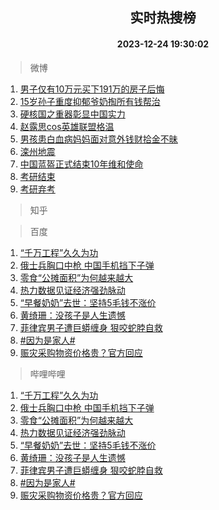 <div align="center"><h2>实时热搜榜</h2><h4>2023-12-24 19:30:02</h4></div>

> 微博  

1. [男子仅有10万元买下191万的房子后悔](https://s.weibo.com/weibo?q=%23%E7%94%B7%E5%AD%90%E4%BB%85%E6%9C%8910%E4%B8%87%E5%85%83%E4%B9%B0%E4%B8%8B191%E4%B8%87%E7%9A%84%E6%88%BF%E5%AD%90%E5%90%8E%E6%82%94%23&t=31&band_rank=1&Refer=top)<br />
2. [15岁孙子重度抑郁爷奶掏所有钱帮治](https://s.weibo.com/weibo?q=%2315%E5%B2%81%E5%AD%99%E5%AD%90%E9%87%8D%E5%BA%A6%E6%8A%91%E9%83%81%E7%88%B7%E5%A5%B6%E6%8E%8F%E6%89%80%E6%9C%89%E9%92%B1%E5%B8%AE%E6%B2%BB%23&t=31&band_rank=2&Refer=top)<br />
3. [硬核国之重器彰显中国实力](https://s.weibo.com/weibo?q=%23%E7%A1%AC%E6%A0%B8%E5%9B%BD%E4%B9%8B%E9%87%8D%E5%99%A8%E5%BD%B0%E6%98%BE%E4%B8%AD%E5%9B%BD%E5%AE%9E%E5%8A%9B%23&t=31&band_rank=3&Refer=top)<br />
4. [赵露思cos英雄联盟格温](https://s.weibo.com/weibo?q=%23%E8%B5%B5%E9%9C%B2%E6%80%9Dcos%E8%8B%B1%E9%9B%84%E8%81%94%E7%9B%9F%E6%A0%BC%E6%B8%A9%23&t=31&band_rank=4&Refer=top)<br />
5. [男孩患白血病妈妈面对意外钱财拾金不昧](https://s.weibo.com/weibo?q=%23%E7%94%B7%E5%AD%A9%E6%82%A3%E7%99%BD%E8%A1%80%E7%97%85%E5%A6%88%E5%A6%88%E9%9D%A2%E5%AF%B9%E6%84%8F%E5%A4%96%E9%92%B1%E8%B4%A2%E6%8B%BE%E9%87%91%E4%B8%8D%E6%98%A7%23&t=31&band_rank=5&Refer=top)<br />
6. [滦州地震](https://s.weibo.com/weibo?q=%E6%BB%A6%E5%B7%9E%E5%9C%B0%E9%9C%87&t=31&band_rank=6&Refer=top)<br />
7. [中国蓝盔正式结束10年维和使命](https://s.weibo.com/weibo?q=%23%E4%B8%AD%E5%9B%BD%E8%93%9D%E7%9B%94%E6%AD%A3%E5%BC%8F%E7%BB%93%E6%9D%9F10%E5%B9%B4%E7%BB%B4%E5%92%8C%E4%BD%BF%E5%91%BD%23&t=31&band_rank=7&Refer=top)<br />
8. [考研结束](https://s.weibo.com/weibo?q=%E8%80%83%E7%A0%94%E7%BB%93%E6%9D%9F&t=31&band_rank=8&Refer=top)<br />
9. [考研弃考](https://s.weibo.com/weibo?q=%E8%80%83%E7%A0%94%E5%BC%83%E8%80%83&t=31&band_rank=9&Refer=top)<br />

> 知乎  


> 百度  

1. [“千万工程”久久为功](https://www.baidu.com/s?wd=%E2%80%9C%E5%8D%83%E4%B8%87%E5%B7%A5%E7%A8%8B%E2%80%9D%E4%B9%85%E4%B9%85%E4%B8%BA%E5%8A%9F&sa=fyb_news&rsv_dl=fyb_news)<br />
2. [俄士兵胸口中枪 中国手机挡下子弹](https://www.baidu.com/s?wd=%E4%BF%84%E5%A3%AB%E5%85%B5%E8%83%B8%E5%8F%A3%E4%B8%AD%E6%9E%AA+%E4%B8%AD%E5%9B%BD%E6%89%8B%E6%9C%BA%E6%8C%A1%E4%B8%8B%E5%AD%90%E5%BC%B9&sa=fyb_news&rsv_dl=fyb_news)<br />
3. [零食“公摊面积”为何越来越大](https://www.baidu.com/s?wd=%E9%9B%B6%E9%A3%9F%E2%80%9C%E5%85%AC%E6%91%8A%E9%9D%A2%E7%A7%AF%E2%80%9D%E4%B8%BA%E4%BD%95%E8%B6%8A%E6%9D%A5%E8%B6%8A%E5%A4%A7&sa=fyb_news&rsv_dl=fyb_news)<br />
4. [热力数据见证经济强劲脉动](https://www.baidu.com/s?wd=%E7%83%AD%E5%8A%9B%E6%95%B0%E6%8D%AE%E8%A7%81%E8%AF%81%E7%BB%8F%E6%B5%8E%E5%BC%BA%E5%8A%B2%E8%84%89%E5%8A%A8&sa=fyb_news&rsv_dl=fyb_news)<br />
5. [“早餐奶奶”去世：坚持5毛钱不涨价](https://www.baidu.com/s?wd=%E2%80%9C%E6%97%A9%E9%A4%90%E5%A5%B6%E5%A5%B6%E2%80%9D%E5%8E%BB%E4%B8%96%EF%BC%9A%E5%9D%9A%E6%8C%815%E6%AF%9B%E9%92%B1%E4%B8%8D%E6%B6%A8%E4%BB%B7&sa=fyb_news&rsv_dl=fyb_news)<br />
6. [黄绮珊：没孩子是人生遗憾](https://www.baidu.com/s?wd=%E9%BB%84%E7%BB%AE%E7%8F%8A%EF%BC%9A%E6%B2%A1%E5%AD%A9%E5%AD%90%E6%98%AF%E4%BA%BA%E7%94%9F%E9%81%97%E6%86%BE&sa=fyb_news&rsv_dl=fyb_news)<br />
7. [菲律宾男子遭巨蟒缠身 狠咬蛇脖自救](https://www.baidu.com/s?wd=%E8%8F%B2%E5%BE%8B%E5%AE%BE%E7%94%B7%E5%AD%90%E9%81%AD%E5%B7%A8%E8%9F%92%E7%BC%A0%E8%BA%AB+%E7%8B%A0%E5%92%AC%E8%9B%87%E8%84%96%E8%87%AA%E6%95%91&sa=fyb_news&rsv_dl=fyb_news)<br />
8. [#因为是家人#](https://www.baidu.com/s?wd=%23%E5%9B%A0%E4%B8%BA%E6%98%AF%E5%AE%B6%E4%BA%BA%23&sa=fyb_news&rsv_dl=fyb_news)<br />
9. [赈灾采购物资价格贵？官方回应](https://www.baidu.com/s?wd=%E8%B5%88%E7%81%BE%E9%87%87%E8%B4%AD%E7%89%A9%E8%B5%84%E4%BB%B7%E6%A0%BC%E8%B4%B5%EF%BC%9F%E5%AE%98%E6%96%B9%E5%9B%9E%E5%BA%94&sa=fyb_news&rsv_dl=fyb_news)<br />

> 哔哩哔哩  

1. [“千万工程”久久为功](https://www.baidu.com/s?wd=%E2%80%9C%E5%8D%83%E4%B8%87%E5%B7%A5%E7%A8%8B%E2%80%9D%E4%B9%85%E4%B9%85%E4%B8%BA%E5%8A%9F&sa=fyb_news&rsv_dl=fyb_news)<br />
2. [俄士兵胸口中枪 中国手机挡下子弹](https://www.baidu.com/s?wd=%E4%BF%84%E5%A3%AB%E5%85%B5%E8%83%B8%E5%8F%A3%E4%B8%AD%E6%9E%AA+%E4%B8%AD%E5%9B%BD%E6%89%8B%E6%9C%BA%E6%8C%A1%E4%B8%8B%E5%AD%90%E5%BC%B9&sa=fyb_news&rsv_dl=fyb_news)<br />
3. [零食“公摊面积”为何越来越大](https://www.baidu.com/s?wd=%E9%9B%B6%E9%A3%9F%E2%80%9C%E5%85%AC%E6%91%8A%E9%9D%A2%E7%A7%AF%E2%80%9D%E4%B8%BA%E4%BD%95%E8%B6%8A%E6%9D%A5%E8%B6%8A%E5%A4%A7&sa=fyb_news&rsv_dl=fyb_news)<br />
4. [热力数据见证经济强劲脉动](https://www.baidu.com/s?wd=%E7%83%AD%E5%8A%9B%E6%95%B0%E6%8D%AE%E8%A7%81%E8%AF%81%E7%BB%8F%E6%B5%8E%E5%BC%BA%E5%8A%B2%E8%84%89%E5%8A%A8&sa=fyb_news&rsv_dl=fyb_news)<br />
5. [“早餐奶奶”去世：坚持5毛钱不涨价](https://www.baidu.com/s?wd=%E2%80%9C%E6%97%A9%E9%A4%90%E5%A5%B6%E5%A5%B6%E2%80%9D%E5%8E%BB%E4%B8%96%EF%BC%9A%E5%9D%9A%E6%8C%815%E6%AF%9B%E9%92%B1%E4%B8%8D%E6%B6%A8%E4%BB%B7&sa=fyb_news&rsv_dl=fyb_news)<br />
6. [黄绮珊：没孩子是人生遗憾](https://www.baidu.com/s?wd=%E9%BB%84%E7%BB%AE%E7%8F%8A%EF%BC%9A%E6%B2%A1%E5%AD%A9%E5%AD%90%E6%98%AF%E4%BA%BA%E7%94%9F%E9%81%97%E6%86%BE&sa=fyb_news&rsv_dl=fyb_news)<br />
7. [菲律宾男子遭巨蟒缠身 狠咬蛇脖自救](https://www.baidu.com/s?wd=%E8%8F%B2%E5%BE%8B%E5%AE%BE%E7%94%B7%E5%AD%90%E9%81%AD%E5%B7%A8%E8%9F%92%E7%BC%A0%E8%BA%AB+%E7%8B%A0%E5%92%AC%E8%9B%87%E8%84%96%E8%87%AA%E6%95%91&sa=fyb_news&rsv_dl=fyb_news)<br />
8. [#因为是家人#](https://www.baidu.com/s?wd=%23%E5%9B%A0%E4%B8%BA%E6%98%AF%E5%AE%B6%E4%BA%BA%23&sa=fyb_news&rsv_dl=fyb_news)<br />
9. [赈灾采购物资价格贵？官方回应](https://www.baidu.com/s?wd=%E8%B5%88%E7%81%BE%E9%87%87%E8%B4%AD%E7%89%A9%E8%B5%84%E4%BB%B7%E6%A0%BC%E8%B4%B5%EF%BC%9F%E5%AE%98%E6%96%B9%E5%9B%9E%E5%BA%94&sa=fyb_news&rsv_dl=fyb_news)<br />

